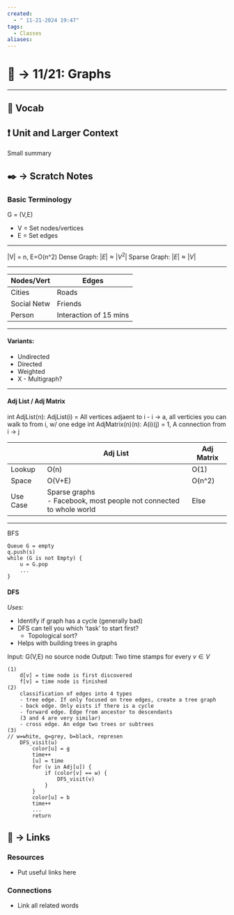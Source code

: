 ```yaml
---
created:
  - " 11-21-2024 19:47"
tags:
  - Classes
aliases:
---
```


# 📗 -> 11/21: Graphs
---

## 🎤 Vocab



## ❗ Unit and Larger Context
Small summary



## ✒️ -> Scratch Notes
### Basic Terminology
G = (V,E)
- V = Set nodes/vertices
- E = Set edges 
---
|V| = n, E=O(n^2)
Dense Graph:  $|E| \approx |V^2|$ 
Sparse Graph:  $|E| \approx |V|$ 

---

| Nodes/Vert  | Edges                  |
| ----------- | ---------------------- |
| Cities      | Roads                  |
| Social Netw | Friends                |
| Person      | Interaction of 15 mins |

---
#### Variants:
- Undirected
- Directed
- Weighted
- X - Multigraph?
---
#### Adj List / Adj Matrix
int AdjList(n):
	AdjList(i) = All vertices adjaent to i
	- i -> a, all verticies you can walk to from  i, w/ one edge
int AdjMatrix(n)(n):
	A(i)(j) = 1, A connection from i -> j


|          | Adj List                                                              | Adj Matrix |
| -------- | --------------------------------------------------------------------- | ---------- |
| Lookup   | O(n)                                                                  | O(1)       |
| Space    | O(V+E)                                                                | O(n^2)     |
| Use Case | Sparse graphs<br>- Facebook, most people not connected to whole world | Else       |


---
BFS
```
Queue G = empty
q.push(s)
while (G is not Empty) {
	u = G.pop
	...
}

```


#### DFS
*Uses*:
- Identify if graph has a cycle (generally bad)
- DFS can tell you which 'task' to start first?
	- Topological sort?
- Helps with building trees in graphs

Input: G(V,E) no source node
Output: Two time stamps for every $v\in V$
```
(1)
	d[v] = time node is first discovered
	f[v] = time node is finished
(2)
	classification of edges into 4 types
	- tree edge. If only focused on tree edges, create a tree graph
	- back edge. Only eists if there is a cycle
	- forward edge. Edge from ancestor to descendants
	(3 and 4 are very similar)
	- cross edge. An edge two trees or subtrees
(3)
// w=white, g=grey, b=black, represen
	DFS_visit(u)
		color[u] = g
		time++
		[u] = time
		for (v in Adj[u]) {
			if (color[v] == w) {
				DFS_visit(v)
			}
		}
		color[u] = b
		time++
		...
		return
```




## 🔗 -> Links
### Resources
- Put useful links here


### Connections
- Link all related words
